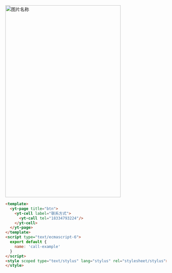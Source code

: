 <img src="/docs/assets/call-demo.gif" width = "360" height = "602" alt="图片名称" align=center />

```html
<template>
  <yt-page title="btn">
    <yt-cell label="联系方式">
      <yt-call tel="18334793224"/>
    </yt-cell>
  </yt-page>
</template>
<script type="text/ecmascript-6">
  export default {
    name: 'call-example'
  }
</script>
<style scoped type="text/stylus" lang="stylus" rel="stylesheet/stylus">
</style>
```
